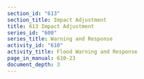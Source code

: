 ```yaml
---
section_id: "613"
section_title: Impact Adjustment
title: 613 Impact Adjustment
series_id: "600"
series_title: Warning and Response
activity_id: "610"
activity_title: Flood Warning and Response
page_in_manual: 610-23
document_depth: 3
---
```

